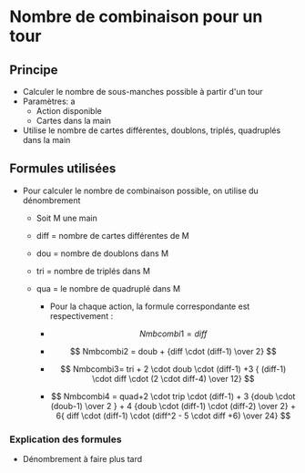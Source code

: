 # Nombre de combinaison pour un tour

## Principe

* Calculer le nombre de sous-manches possible à partir d'un tour
* Paramètres: a
  * Action disponible
  * Cartes dans la main
* Utilise le nombre de cartes différentes, doublons, triplés, quadruplés dans la main

## Formules utilisées

* Pour calculer le nombre de combinaison possible, on utilise du dénombrement
  * Soit M une main
  * diff = nombre de cartes différentes de M
  * dou = nombre de doublons dans M
  * tri = nombre de triplés dans M
  * qua = le nombre de quadruplé dans M

    * Pour la chaque action, la formule correspondante est respectivement :
    * $$ Nmbcombi1 = diff $$

    * $$ Nmbcombi2 = doub + {diff \cdot (diff-1) \over 2} $$

    * $$ Nmbcombi3= tri + 2 \cdot doub \cdot (diff-1) +3 { (diff-1) \cdot diff \cdot (2 \cdot diff-4) \over 12} $$

    * $$ Nmbcombi4 = quad+2 \cdot trip \cdot (diff-1) +     3 {doub \cdot (doub-1) \over 2 } + 4  {doub \cdot  (diff-1) \cdot (diff-2) \over 2} + 6{ diff \cdot (diff-1) \cdot (diff^2 - 5 \cdot diff +6) \over 24} $$

### Explication des formules

* Dénombrement à faire plus tard
